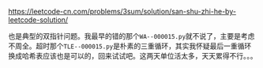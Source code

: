 
https://leetcode-cn.com/problems/3sum/solution/san-shu-zhi-he-by-leetcode-solution/

也是典型的双指针问题。我最早的错的那个`WA--000015.py`就不说了，主要是考虑不周全。超时那个`TLE--000015.py`是朴素的三重循环，其实我怀疑最后一重循环换成哈希表应该也是可以的，回来试试吧。这两天单位活太多，天天累得不行。。。

